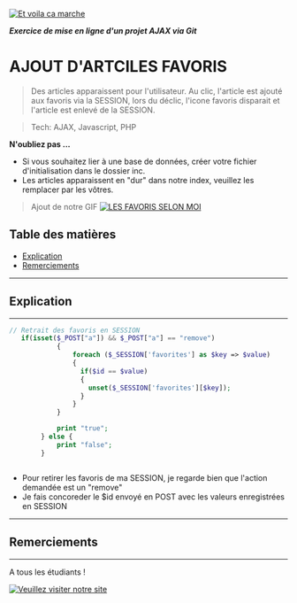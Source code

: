 <a href="www.etvoilacamarche.fr"><img src="https://etvoilacamarche.fr/wp-content/uploads/2018/10/LogoEtVoilaCaMarche-Noir-v3.0-2.svg" title="Et Voila Ca Marche" alt="Et voila ca marche"></a>

***Exercice de mise en ligne d'un projet AJAX via Git***


# AJOUT D'ARTCILES FAVORIS
> Des articles apparaissent pour l'utilisateur. Au clic, l'article est ajouté aux favoris via la SESSION, lors du déclic, l'icone favoris disparait et l'article est enlevé de la SESSION.

> Tech: AJAX, Javascript, PHP

**N'oubliez pas ...**
- Si vous souhaitez lier à une base de données, créer votre fichier d'initialisation dans le dossier inc.
- Les articles apparaissent en "dur"  dans notre index, veuillez les remplacer par les vôtres.

> Ajout de notre GIF [![LES FAVORIS  SELON MOI](https://media.giphy.com/media/L9axNxZzC3SPC/giphy.gif)]()

## Table des matières

- [Explication](#explication)
- [Remerciements](#remerciements)

---
## Explication
---

```PHP
// Retrait des favoris en SESSION
   if(isset($_POST["a"]) && $_POST["a"] == "remove")
            {
                foreach ($_SESSION['favorites'] as $key => $value)
                {
                  if($id == $value)
                  {
                    unset($_SESSION['favorites'][$key]);
                  }
                }
            }

            print "true";
        } else {
            print "false";
        }



```
- Pour retirer les favoris de ma SESSION, je regarde bien que l'action demandée est un "remove"
- Je fais concoreder le $id envoyé en POST avec les valeurs enregistrées en SESSION
---
## Remerciements
---

A tous les étudiants !

[![Veuillez visiter notre site](https://media.giphy.com/media/3o6EhGvKschtbrRjX2/giphy.gif)](https://www.keepizi.com)